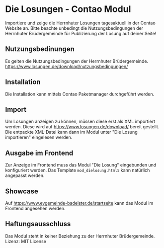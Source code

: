 # Die Losungen - Contao Modul
Importiere und zeige die Herrnhuter Losungen tagesaktuell in der Contao Website an.
Bitte beachte unbedingt die Nutzungsbedingungen der Herrnhuter Brüdergemeinde für Publizierung der Losung auf deiner Seite!

## Nutzungsbedinungen  
Es gelten die Nutzungsbedingungen der Herrnhuter Brüdergemeinde. https://www.losungen.de/download/nutzungsbedingungen/

## Installation

Die Installation kann mittels Contao Paketmanager durchgeführt werden.

## Import
Um Losungen anzeigen zu können, müssen diese erst als XML importiert werden. Diese wird auf https://www.losungen.de/download/ bereit gestellt. Die entpackte XML-Datei kann dann im Modul unter "Die Losung importieren" eingelesen werden.

## Ausgabe im Frontend
Zur Anzeige im Frontend muss das Modul "Die Losung" eingebunden und konfiguriert werden. Das Template <code>mod_dielosung.html5</code> kann natürlich angepasst werden.

## Showcase
Auf https://www.evgemeinde-badelster.de/startseite kann das Modul im Frontend angesehen werden.

## Haftungsausschluss
Das Modul steht in keiner Beziehung zu der Herrnhuter Brüdergemeinde.
Lizenz: MIT License
